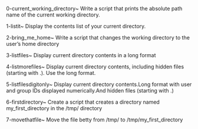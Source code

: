0-current_working_directory~
Write a script that prints the absolute path name of the current working directory.
 
1-listit~
Display the contents list of your current directory.
 
2-bring_me_home~
Write a script that changes the working directory to the user’s home directory
 
3-listfiles~
Display current directory contents in a long format
 
4-listmorefiles~
Display current directory contents, including hidden files (starting with .). Use the long format.

5-listfilesdigitonly~
Display current directory contents.Long format with user and group IDs displayed numerically.And hidden files (starting with .)

6-firstdirectory~
Create a script that creates a directory named my_first_directory in the /tmp/ directory

7-movethatfile~
Move the file betty from /tmp/ to /tmp/my_first_directory
